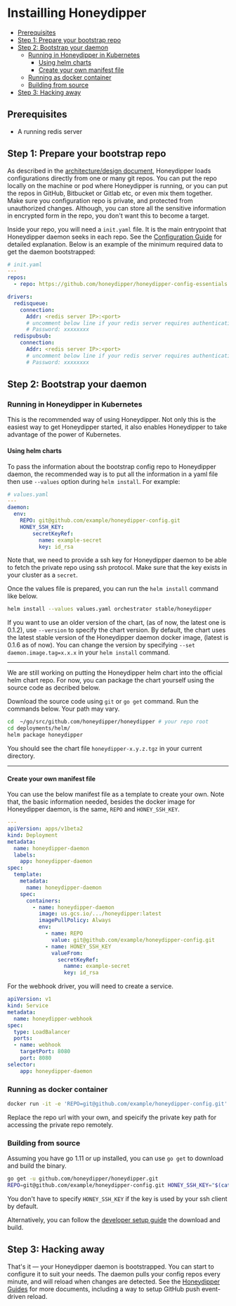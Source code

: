 # Instailling Honeydipper

<!-- toc -->

- [Prerequisites](#prerequisites)
- [Step 1: Prepare your bootstrap repo](#step-1-prepare-your-bootstrap-repo)
- [Step 2: Bootstrap your daemon](#step-2-bootstrap-your-daemon)
  * [Running in Honeydipper in Kubernetes](#running-in-honeydipper-in-kubernetes)
    + [Using helm charts](#using-helm-charts)
    + [Create your own manifest file](#create-your-own-manifest-file)
  * [Running as docker container](#running-as-docker-container)
  * [Building from source](#building-from-source)
- [Step 3: Hacking away](#step-3-hacking-away)

<!-- tocstop -->

## Prerequisites

 * A running redis server

## Step 1: Prepare your bootstrap repo
As described in the [architecture/design document](../README.md), Honeydipper loads configurations directly from one or many git repos. You can put the repo locally on the machine or pod where Honeydipper is running, or you can put the repos in GitHub, Bitbucket or Gitlab etc, or even mix them together. Make sure you configuration repo is private, and protected from unauthorized changes. Although, you can store all the sensitive information in encrypted form in the repo, you don't want this to become a target.

Inside your repo, you will need a `init.yaml` file. It is the main entrypoint that Honeydipper daemon seeks in each repo. See the [Configuration Guide](./configuration.md) for detailed explanation. Below is an example of the minimum required data to get the daemon bootstrapped:

```yaml
# init.yaml
---
repos:
  - repo: https://github.com/honeydipper/honeydipper-config-essentials.git

drivers:
  redisqueue:
    connection:
      Addr: <redis server IP>:<port>
      # uncomment below line if your redis server requires authentication
      # Password: xxxxxxxx
  redispubsub:
    connection:
      Addr: <redis server IP>:<port>
      # uncomment below line if your redis server requires authentication
      # Password: xxxxxxxx
```

## Step 2: Bootstrap your daemon

### Running in Honeydipper in Kubernetes

This is the recommended way of using Honeydipper. Not only this is the easiest way to get Honeydipper started, it also enables Honeydipper to take advantage of the power of Kubernetes.

#### Using helm charts

To pass the information about the bootstrap config repo to Honeydipper daemon, the recommended way is to put all the information in a yaml file then use `--values` option during `helm install`. For example:

```yaml
# values.yaml
---
daemon:
  env:
    REPO: git@github.com/example/honeydipper-config.git
    HONEY_SSH_KEY:
        secretKeyRef:
          name: example-secret
          key: id_rsa
```

Note that, we need to provide a ssh key for Honeydipper daemon to be able to fetch the private repo using ssh protocol. Make sure that the key exists in your cluster as a `secret`.

Once the values file is prepared, you can run the `helm install` command like below.

```bash
helm install --values values.yaml orchestrator stable/honeydipper
```

If you want to use an older version of the chart, (as of now, the latest one is 0.1.2), use `--version` to specify the chart version. By default, the chart uses the latest stable version of the Honeydipper daemon docker image, (latest is 0.1.6 as of now).  You can change the version by specifying `--set daemon.image.tag=x.x.x` in your `helm install` command.

---
We are still working on putting the Honeydipper helm chart into the official helm chart repo. For now, you can package the chart yourself using the source code as decribed below.

Download the source code using `git` or `go get` command. Run the commands below. Your path may vary.

```bash
cd  ~/go/src/github.com/honeydipper/honeydipper # your repo root
cd deployments/helm/
helm package honeydipper
```
You should see the chart file `honeydipper-x.y.z.tgz` in your current directory.

---

#### Create your own manifest file

You can use the below manifest file as a template to create your own. Note that, the basic information needed, besides the docker image for Honeydipper daemon, is the same, `REPO` and `HONEY_SSH_KEY`.

```yaml
---
apiVersion: apps/v1beta2
kind: Deployment
metadata:
  name: honeydipper-daemon
  labels:
    app: honeydipper-daemon
spec:
  template:
    metadata:
      name: honeydipper-daemon
    spec:
      containers:
        - name: honeydipper-daemon
          image: us.gcs.io/.../honeydipper:latest
          imagePullPolicy: Always
          env:
            - name: REPO
              value: git@github.com/example/honeydipper-config.git
            - name: HONEY_SSH_KEY
              valueFrom:
                secretKeyRef:
                  namne: example-secret
                  key: id_rsa
```

For the webhook driver, you will need to create a service.

```yaml
apiVersion: v1
kind: Service
metadata:
  name: honeydipper-webhook
spec:
  type: LoadBalancer
  ports:
  - name: webhook
    targetPort: 8080
    port: 8080
selector:
    app: honeydipper-daemon
```

### Running as docker container

```bash
docker run -it -e 'REPO=git@github.com/example/honeydipper-config.git' -e "HONEY_SSH_KEY=$(cat ~/.ssh/id_rsa)"  honeydipper:latest
```

Replace the repo url with your own, and speicify the private key path for accessing the private repo remotely.

### Building from source

Assuming you have go 1.11 or up installed, you can use `go get` to download and build the binary.

```bash
go get -u github.com/honeydipper/honeydipper.git
REPO=git@github.com/example/honeydipper-config.git HONEY_SSH_KEY="$(cat ~/.ssh/id_rsa)" honeydipper
```
You don't have to specify `HONEY_SSH_KEY` if the key is used by your ssh client by default.

Alternatively, you can follow the [developer setup guide](./howtos/setup_local.md) the download and build.

## Step 3: Hacking away

That's it &mdash; your Honeydipper daemon is bootstrapped. You can start to configure it to suit your needs. The daemon pulls your config repos every minute, and will reload when changes are detected. See the [Honeydipper Guides](./README.md) for more documents, including a way to setup GitHub push event-driven reload.

